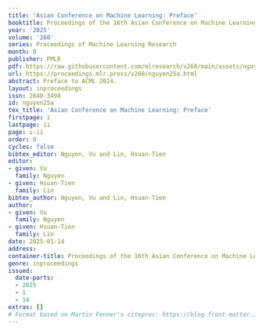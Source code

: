 ```yaml
---
title: 'Asian Conference on Machine Learning: Preface'
booktitle: Proceedings of the 16th Asian Conference on Machine Learning
year: '2025'
volume: '260'
series: Proceedings of Machine Learning Research
month: 0
publisher: PMLR
pdf: https://raw.githubusercontent.com/mlresearch/v260/main/assets/nguyen25a/nguyen25a.pdf
url: https://proceedings.mlr.press/v260/nguyen25a.html
abstract: Preface to ACML 2024.
layout: inproceedings
issn: 2640-3498
id: nguyen25a
tex_title: 'Asian Conference on Machine Learning: Preface'
firstpage: i
lastpage: ii
page: i-ii
order: 0
cycles: false
bibtex_editor: Nguyen, Vu and Lin, Hsuan-Tien
editor:
- given: Vu
  family: Nguyen
- given: Hsuan-Tien
  family: Lin
bibtex_author: Nguyen, Vu and Lin, Hsuan-Tien
author:
- given: Vu
  family: Nguyen
- given: Hsuan-Tien
  family: Lin
date: 2025-01-14
address:
container-title: Proceedings of the 16th Asian Conference on Machine Learning
genre: inproceedings
issued:
  date-parts:
  - 2025
  - 1
  - 14
extras: []
# Format based on Martin Fenner's citeproc: https://blog.front-matter.io/posts/citeproc-yaml-for-bibliographies/
---
```

